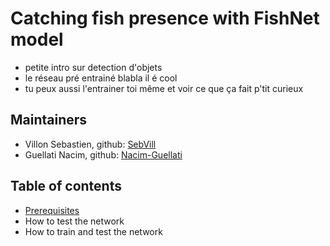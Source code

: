 # Catching fish presence with FishNet model
- petite intro sur detection d'objets 
- le réseau pré entrainé blabla il é cool
- tu peux aussi l'entrainer toi même et voir ce que ça fait p'tit curieux

## Maintainers

* Villon Sebastien, github: [SebVill](https://github.com/SebVill)
* Guellati Nacim, github: [Nacim-Guellati](https://github.com/Nacim-Guellati)

## Table of contents
* <a href='doc/Prerequisites.md'>Prerequisites</a><br>
* How to test the network 
* How to train and test the network
